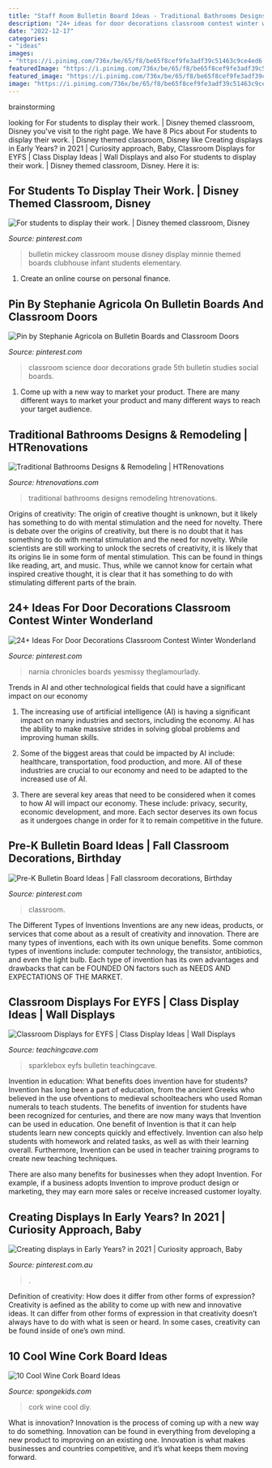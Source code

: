 ```yaml
---
title: "Staff Room Bulletin Board Ideas - Traditional Bathrooms Designs &amp; Remodeling"
description: "24+ ideas for door decorations classroom contest winter wonderland"
date: "2022-12-17"
categories:
- "ideas"
images:
- "https://i.pinimg.com/736x/be/65/f8/be65f8cef9fe3adf39c51463c9ce4ed6.jpg"
featuredImage: "https://i.pinimg.com/736x/be/65/f8/be65f8cef9fe3adf39c51463c9ce4ed6.jpg"
featured_image: "https://i.pinimg.com/736x/be/65/f8/be65f8cef9fe3adf39c51463c9ce4ed6.jpg"
image: "https://i.pinimg.com/736x/be/65/f8/be65f8cef9fe3adf39c51463c9ce4ed6.jpg"
---
```


 brainstorming

	

		
looking for For students to display their work. | Disney themed classroom, Disney you've visit to the right page. We have 8 Pics about For students to display their work. | Disney themed classroom, Disney like Creating displays in Early Years? in 2021 | Curiosity approach, Baby, Classroom Displays for EYFS | Class Display Ideas | Wall Displays and also For students to display their work. | Disney themed classroom, Disney. Here it is:
		
    
## For Students To Display Their Work. | Disney Themed Classroom, Disney

<img loading=lazy src="https://i.pinimg.com/736x/be/65/f8/be65f8cef9fe3adf39c51463c9ce4ed6.jpg" onerror="this.onerror=null;this.src='https://tse3.mm.bing.net/th?id=OIP.tMej2ZSY6HX4QsehxosGgQHaJ4&amp;pid=15.1';" alt="For students to display their work. | Disney themed classroom, Disney">

_Source: pinterest.com_

>bulletin mickey classroom mouse disney display minnie themed boards clubhouse infant students elementary. 

	

1. Create an online course on personal finance.

    
## Pin By Stephanie Agricola On Bulletin Boards And Classroom Doors

<img loading=lazy src="https://i.pinimg.com/736x/8b/3b/e6/8b3be6a0294657ba59a69e16028bcc7a.jpg" onerror="this.onerror=null;this.src='https://tse1.mm.bing.net/th?id=OIP.mZ6QOoJwVIbgn8b8tNBI-gHaJ3&amp;pid=15.1';" alt="Pin by Stephanie Agricola on Bulletin Boards and Classroom Doors">

_Source: pinterest.com_

>classroom science door decorations grade 5th bulletin studies social boards. 

	

1. Come up with a new way to market your product. There are many different ways to market your product and many different ways to reach your target audience.

    
## Traditional Bathrooms Designs &amp; Remodeling | HTRenovations

<img loading=lazy src="http://www.htrenovations.com/wp-content/uploads/2017/04/IMG-6590.gif" onerror="this.onerror=null;this.src='https://tse2.mm.bing.net/th?id=OIP.Xko4w2XclfL8C4FGBvedDAHaLh&amp;pid=15.1';" alt="Traditional Bathrooms Designs &amp; Remodeling | HTRenovations">

_Source: htrenovations.com_

>traditional bathrooms designs remodeling htrenovations. 

	

Origins of creativity: The origin of creative thought is unknown, but it likely has something to do with mental stimulation and the need for novelty.
There is debate over the origins of creativity, but there is no doubt that it has something to do with mental stimulation and the need for novelty. While scientists are still working to unlock the secrets of creativity, it is likely that its origins lie in some form of mental stimulation. This can be found in things like reading, art, and music. Thus, while we cannot know for certain what inspired creative thought, it is clear that it has something to do with stimulating different parts of the brain.

    
## 24+ Ideas For Door Decorations Classroom Contest Winter Wonderland

<img loading=lazy src="https://i.pinimg.com/736x/94/5e/bb/945ebba1afdc938ef0c09f8e3d1c3b59.jpg" onerror="this.onerror=null;this.src='https://tse1.mm.bing.net/th?id=OIP.7Elc5d6CHAyfI9assiHp8QAAAA&amp;pid=15.1';" alt="24+ Ideas For Door Decorations Classroom Contest Winter Wonderland">

_Source: pinterest.com_

>narnia chronicles boards yesmissy theglamourlady. 

	

Trends in AI and other technological fields that could have a significant impact on our economy
1. The increasing use of artificial intelligence (AI) is having a significant impact on many industries and sectors, including the economy. AI has the ability to make massive strides in solving global problems and improving human skills.
2. Some of the biggest areas that could be impacted by AI include: healthcare, transportation, food production, and more. All of these industries are crucial to our economy and need to be adapted to the increased use of AI.

3. There are several key areas that need to be considered when it comes to how AI will impact our economy. These include: privacy, security, economic development, and more. Each sector deserves its own focus as it undergoes change in order for it to remain competitive in the future.


    
## Pre-K Bulletin Board Ideas | Fall Classroom Decorations, Birthday

<img loading=lazy src="https://i.pinimg.com/736x/a2/0f/80/a20f8096354e37815684329b01349cd0.jpg" onerror="this.onerror=null;this.src='https://tse4.mm.bing.net/th?id=OIP.fzugq69CwzJCEfQmofNgGgAAAA&amp;pid=15.1';" alt="Pre-K Bulletin Board Ideas | Fall classroom decorations, Birthday">

_Source: pinterest.com_

>classroom. 

	

The Different Types of Inventions
Inventions are any new ideas, products, or services that come about as a result of creativity and innovation. There are many types of inventions, each with its own unique benefits. Some common types of inventions include: computer technology, the transistor, antibiotics, and even the light bulb. Each type of invention has its own advantages and drawbacks that can be FOUNDED ON factors such as NEEDS AND EXPECTATIONS OF THE MARKET.

    
## Classroom Displays For EYFS | Class Display Ideas | Wall Displays

<img loading=lazy src="https://www.teachingcave.com/wp-content/uploads/2013/10/Number-traffic.png" onerror="this.onerror=null;this.src='https://tse4.mm.bing.net/th?id=OIP.eeQ8vsfYynkgT73eZ5E5ZAHaFc&amp;pid=15.1';" alt="Classroom Displays for EYFS | Class Display Ideas | Wall Displays">

_Source: teachingcave.com_

>sparklebox eyfs bulletin teachingcave. 

	

Invention in education: What benefits does invention have for students?
Invention has long been a part of education, from the ancient Greeks who believed in the use ofventions to medieval schoolteachers who used Roman numerals to teach students. The benefits of invention for students have been recognized for centuries, and there are now many ways that Invention can be used in education. 
One benefit of Invention is that it can help students learn new concepts quickly and effectively. Invention can also help students with homework and related tasks, as well as with their learning overall. Furthermore, Invention can be used in teacher training programs to create new teaching techniques. 

There are also many benefits for businesses when they adopt Invention. For example, if a business adopts Invention to improve product design or marketing, they may earn more sales or receive increased customer loyalty.

    
## Creating Displays In Early Years? In 2021 | Curiosity Approach, Baby

<img loading=lazy src="https://i.pinimg.com/736x/75/92/19/7592196db5c2b7b2511ce5e8d5cea045.jpg" onerror="this.onerror=null;this.src='https://tse1.mm.bing.net/th?id=OIP.-zK0kU6fsEGkAFUgk6yaUgHaJ3&amp;pid=15.1';" alt="Creating displays in Early Years? in 2021 | Curiosity approach, Baby">

_Source: pinterest.com.au_

>. 

	

Definition of creativity: How does it differ from other forms of expression?
Creativity is aefined as the ability to come up with new and innovative ideas. It can differ from other forms of expression in that creativity doesn’t always have to do with what is seen or heard. In some cases, creativity can be found inside of one’s own mind.

    
## 10 Cool Wine Cork Board Ideas

<img loading=lazy src="https://spongekids.com/wp-content/uploads/2014/06/wine-cork-board/6-diy-wine-cork-board-ideas.jpg" onerror="this.onerror=null;this.src='https://tse4.mm.bing.net/th?id=OIP.kghqnlfSOBajVZ1Li5ADtAHaKc&amp;pid=15.1';" alt="10 Cool Wine Cork Board Ideas">

_Source: spongekids.com_

>cork wine cool diy. 

	

What is innovation?
Innovation is the process of coming up with a new way to do something. Innovation can be found in everything from developing a new product to improving on an existing one. Innovation is what makes businesses and countries competitive, and it’s what keeps them moving forward.

